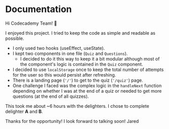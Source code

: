 # Documentation
Hi Codecademy Team! 👋

I enjoyed this project. I tried to keep the code as simple and readable as possible. 
- I only used two hooks (useEffect, useState).  
- I kept two components in one file (`Quiz` and `Questions`). 
  - I decided to do it this way to keep it a bit modular although most of the component's logic is contained in the `Quiz` component. 
- I decided to use `localStorage` once to keep the total number of attempts for the user so this would persist after refreshing. 
- There is a landing page (`'/'`) to get to the quiz (`'/quiz'`) page. 
- One challenge I faced was the complex logic in the `handleNext` function depending on whether I was at the end of a quiz or needed to get more questions (at the end of all quizzes).  

This took me about ~6 hours with the delighters. I chose to complete delighter **A** and **B**.

Thanks for the opportunity! I look forward to talking soon!
Jared